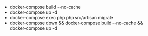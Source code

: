 - docker-compose build --no-cache
- docker-compose up -d
- docker-compose exec php php src/artisan migrate
- docker-compose down && docker-compose build --no-cache && docker-compose up -d